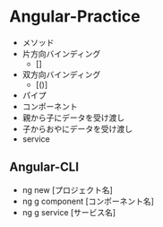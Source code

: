 # Angular-Practice

- メソッド
- 片方向バインディング
  -  []
- 双方向バインディング
  - [()]
- パイプ
- コンポーネント
- 親から子にデータを受け渡し
- 子からおやにデータを受け渡し
- service

## Angular-CLI
- ng new [プロジェクト名]
- ng g component [コンポーネント名]
- ng g service [サービス名]
